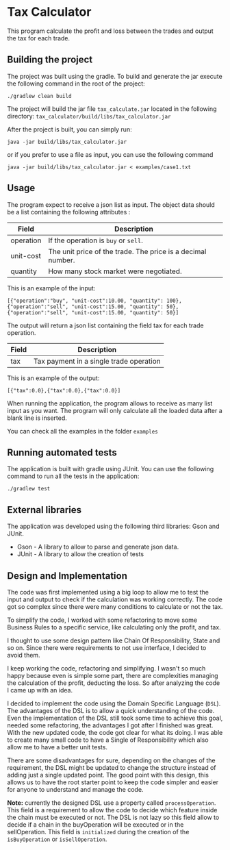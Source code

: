 # Tax Calculator

This program calculate the profit and loss between the trades and output the tax for each trade.

## Building the project

The project was built using the gradle. To build and generate the jar execute the following command in the root of the project:

```
./gradlew clean build
```

The project will build the jar file `tax_calculate.jar` located in the following directory: `tax_calculator/build/libs/tax_calculator.jar`

After the project is built, you can simply run:

```
java -jar build/libs/tax_calculator.jar 
```

or if you prefer to use a file as input, you can use the following command

```
java -jar build/libs/tax_calculator.jar < examples/case1.txt
```

## Usage

The program expect to receive a json list as input. The object data should be a list containing the following attributes
:


| Field     | Description                                                 |
|-----------|-------------------------------------------------------------|
| operation | If the operation is `buy` or `sell`.                        |
| unit-cost | The unit price of the trade. The price is a decimal number. |
| quantity  | How many stock market were negotiated.                      |

This is an example of the input:

```
[{"operation":"buy", "unit-cost":10.00, "quantity": 100},{"operation":"sell", "unit-cost":15.00, "quantity": 50},{"operation":"sell", "unit-cost":15.00, "quantity": 50}]
``` 

The output will return a json list containing the field tax for each trade operation.

| Field | Description                             |
|-------|-----------------------------------------|
| tax   | Tax payment in a single trade operation |

This is an example of the output:

```
[{"tax":0.0},{"tax":0.0},{"tax":0.0}]
```

When running the application, the program allows to receive as many list input as you want. The program will only calculate all the loaded
data after a blank line is inserted.

You can check all the examples in the folder `examples`

## Running automated tests

The application is built with gradle using JUnit. You can use the following command to run all the tests in the application:

```
./gradlew test
```

## External libraries

The application was developed using the following third libraries: Gson and JUnit.

* Gson - A library to allow to parse and generate json data.
* JUnit - A library to allow the creation of tests

## Design and Implementation

The code was first implemented using a big loop to allow me to test the input and output to check if the calculation was working correctly.
The code got so complex since there were many conditions to calculate or not the tax.

To simplify the code, I worked with some refactoring to move some Business Rules to a specific service, like calculating only the profit,
and tax. 

I thought to use some design pattern like Chain Of Responsibility, State and so on. Since there were requirements to not use interface, I 
decided to avoid them.

I keep working the code, refactoring and simplifying. I wasn't so much happy because even is simple some part, there are complexities managing
the calculation of the profit, deducting the loss. So after analyzing the code I came up with an idea. 

I decided to implement the code using the Domain Specific Language (`DSL`). The advantages of the DSL is to allow a quick understanding of the code.
Even the implementation of the DSL still took some time to achieve this goal, needed some refactoring, the advantages I got after I finished was great. 
With the new updated code, the code got clear for what its doing. I was able to create many small code to have a Single of Responsibility which also 
allow me to have a better unit tests.  
 
There are some disadvantages for sure, depending on the changes of the requirement, the DSL might be updated to change the structure instead of adding
just a single updated point. The good point with this design, this allows us to have the root starter point to keep the code simpler and easier for anyone 
to understand and manage the code. 

**Note:** currently the designed DSL use a property called `processOperation`. This field is a requirement to allow the code to decide which feature inside 
the chain must be executed or not. The DSL is not lazy so this field allow to decide if a chain in the buyOperation will be executed or in the sellOperation.
This field is `initialized` during the creation of the `isBuyOperation` or `isSellOperation`.